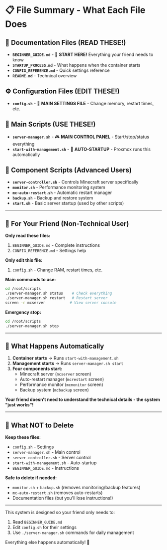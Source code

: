 # 📋 File Summary - What Each File Does

## 📖 Documentation Files (READ THESE!)
- **`BEGINNER_GUIDE.md`** - 🎯 **START HERE!** Everything your friend needs to know
- **`STARTUP_PROCESS.md`** - What happens when the container starts
- **`CONFIG_REFERENCE.md`** - Quick settings reference
- **`README.md`** - Technical overview

## ⚙️ Configuration Files (EDIT THESE!)
- **`config.sh`** - 🔧 **MAIN SETTINGS FILE** - Change memory, restart times, etc.

## 🚀 Main Scripts (USE THESE!)
- **`server-manager.sh`** - 🎮 **MAIN CONTROL PANEL** - Start/stop/status everything
- **`start-with-management.sh`** - 🔄 **AUTO-STARTUP** - Proxmox runs this automatically

## 🔧 Component Scripts (Advanced Users)
- **`server-controller.sh`** - Controls Minecraft server specifically
- **`monitor.sh`** - Performance monitoring system
- **`mc-auto-restart.sh`** - Automatic restart manager
- **`backup.sh`** - Backup and restore system
- **`start.sh`** - Basic server startup (used by other scripts)

---

## 🎯 For Your Friend (Non-Technical User)

**Only read these files:**
1. `BEGINNER_GUIDE.md` - Complete instructions
2. `CONFIG_REFERENCE.md` - Settings help

**Only edit this file:**
1. `config.sh` - Change RAM, restart times, etc.

**Main commands to use:**
```bash
cd /root/scripts
./server-manager.sh status    # Check everything
./server-manager.sh restart   # Restart server
screen -r mcserver           # View server console
```

**Emergency stop:**
```bash
cd /root/scripts
./server-manager.sh stop
```

---

## 🔄 What Happens Automatically

1. **Container starts** → Runs `start-with-management.sh`
2. **Management starts** → Runs `server-manager.sh start`
3. **Four components start:**
   - Minecraft server (`mcserver` screen)
   - Auto-restart manager (`mcrestart` screen)
   - Performance monitor (`mcmonitor` screen)
   - Backup system (`mcbackup` screen)

**Your friend doesn't need to understand the technical details - the system "just works"!**

---

## 🚨 What NOT to Delete

**Keep these files:**
- `config.sh` - Settings
- `server-manager.sh` - Main control
- `server-controller.sh` - Server control
- `start-with-management.sh` - Auto-startup
- `BEGINNER_GUIDE.md` - Instructions

**Safe to delete if needed:**
- `monitor.sh` + `backup.sh` (removes monitoring/backup features)
- `mc-auto-restart.sh` (removes auto-restarts)
- Documentation files (but you'll lose instructions!)

---

This system is designed so your friend only needs to:
1. Read `BEGINNER_GUIDE.md`
2. Edit `config.sh` for their settings
3. Use `./server-manager.sh` commands for daily management

Everything else happens automatically! 🎉
